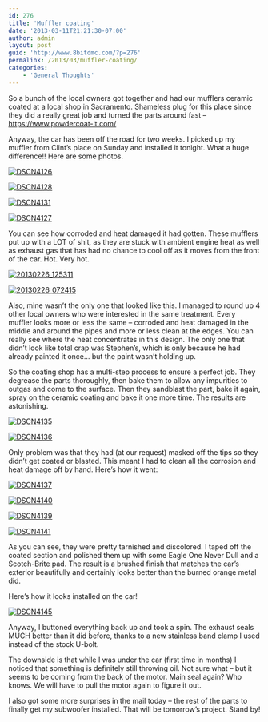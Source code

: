 ```yaml
---
id: 276
title: 'Muffler coating'
date: '2013-03-11T21:21:30-07:00'
author: admin
layout: post
guid: 'http://www.8bitdmc.com/?p=276'
permalink: /2013/03/muffler-coating/
categories:
    - 'General Thoughts'
---
```


So a bunch of the local owners got together and had our mufflers ceramic coated at a local shop in Sacramento. Shameless plug for this place since they did a really great job and turned the parts around fast – <https://www.powdercoat-it.com/>

Anyway, the car has been off the road for two weeks. I picked up my muffler from Clint’s place on Sunday and installed it tonight. What a huge difference!! Here are some photos.

[![DSCN4126](../assets/images/2013/03/DSCN4126-300x224.jpg)](../assets/images/2013/03/DSCN4126.jpg)

[![DSCN4128](../assets/images/2013/03/DSCN4128-300x224.jpg)](../assets/images/2013/03/DSCN4128.jpg)

[![DSCN4131](../assets/images/2013/03/DSCN4131-300x224.jpg)](../assets/images/2013/03/DSCN4131.jpg)

[![DSCN4127](../assets/images/2013/03/DSCN4127-300x224.jpg)](../assets/images/2013/03/DSCN4127.jpg)

You can see how corroded and heat damaged it had gotten. These mufflers put up with a LOT of shit, as they are stuck with ambient engine heat as well as exhaust gas that has had no chance to cool off as it moves from the front of the car. Hot. Very hot.

[![20130226_125311](../assets/images/2013/03/20130226_125311-300x225.jpg)](../assets/images/2013/03/20130226_125311.jpg)

[![20130226_072415](../assets/images/2013/03/20130226_072415-300x225.jpg)](../assets/images/2013/03/20130226_072415.jpg)

Also, mine wasn’t the only one that looked like this. I managed to round up 4 other local owners who were interested in the same treatment. Every muffler looks more or less the same – corroded and heat damaged in the middle and around the pipes and more or less clean at the edges. You can really see where the heat concentrates in this design. The only one that didn’t look like total crap was Stephen’s, which is only because he had already painted it once… but the paint wasn’t holding up.

So the coating shop has a multi-step process to ensure a perfect job. They degrease the parts thoroughly, then bake them to allow any impurities to outgas and come to the surface. Then they sandblast the part, bake it again, spray on the ceramic coating and bake it one more time. The results are astonishing.

[![DSCN4135](../assets/images/2013/03/DSCN4135-300x224.jpg)](../assets/images/2013/03/DSCN4135.jpg)

[![DSCN4136](../assets/images/2013/03/DSCN4136-300x224.jpg)](../assets/images/2013/03/DSCN4136.jpg)

Only problem was that they had (at our request) masked off the tips so they didn’t get coated or blasted. This meant I had to clean all the corrosion and heat damage off by hand. Here’s how it went:

[![DSCN4137](../assets/images/2013/03/DSCN4137-300x224.jpg)](../assets/images/2013/03/DSCN4137.jpg)

[![DSCN4140](../assets/images/2013/03/DSCN4140-300x224.jpg)](../assets/images/2013/03/DSCN4140.jpg)

[![DSCN4139](../assets/images/2013/03/DSCN4139-300x224.jpg)](../assets/images/2013/03/DSCN4139.jpg)

[![DSCN4141](../assets/images/2013/03/DSCN4141-300x224.jpg)](../assets/images/2013/03/DSCN4141.jpg)

As you can see, they were pretty tarnished and discolored. I taped off the coated section and polished them up with some Eagle One Never Dull and a Scotch-Brite pad. The result is a brushed finish that matches the car’s exterior beautifully and certainly looks better than the burned orange metal did.

Here’s how it looks installed on the car!

[![DSCN4145](../assets/images/2013/03/DSCN4145-300x224.jpg)](../assets/images/2013/03/DSCN4145.jpg)

Anyway, I buttoned everything back up and took a spin. The exhaust seals MUCH better than it did before, thanks to a new stainless band clamp I used instead of the stock U-bolt.

The downside is that while I was under the car (first time in months) I noticed that something is definitely still throwing oil. Not sure what – but it seems to be coming from the back of the motor. Main seal again? Who knows. We will have to pull the motor again to figure it out.

I also got some more surprises in the mail today – the rest of the parts to finally get my subwoofer installed. That will be tomorrow’s project. Stand by!